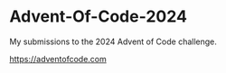 # Advent-Of-Code-2024

My submissions to the 2024 Advent of Code challenge.

https://adventofcode.com